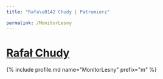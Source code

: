 ```yaml
---
title: "Rafa\u0142 Chudy | Patromierz"

permalink: /MonitorLesny
---
```


# [Rafał Chudy](https://patronite.pl/MonitorLesny)

{% include profile.md name="MonitorLesny" prefix="m" %}
